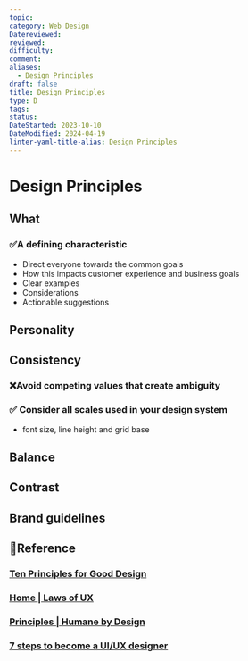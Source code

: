 ```yaml
---
topic: 
category: Web Design
Datereviewed: 
reviewed: 
difficulty: 
comment: 
aliases:
  - Design Principles
draft: false
title: Design Principles
type: D
tags: 
status: 
DateStarted: 2023-10-10
DateModified: 2024-04-19
linter-yaml-title-alias: Design Principles
---
```


# Design Principles

## What

### ✅A defining characteristic

- Direct everyone towards the common goals
- How this impacts customer experience and business goals
- Clear examples
- Considerations
- Actionable suggestions

## Personality

## Consistency

### ❌Avoid competing values that create ambiguity

### ✅ Consider all scales used in your design system

- font size, line height and grid base

## Balance

## Contrast

## Brand guidelines

## 📌Reference

### [Ten Principles for Good Design](https://tenprinciples.design/)

### [Home | Laws of UX](https://lawsofux.com/)

### [Principles | Humane by Design](https://humanebydesign.com/principles/)

### [7 steps to become a UI/UX designer](https://www.tuesday.vn/7-steps-to-become-a-ui-ux-designer/)
